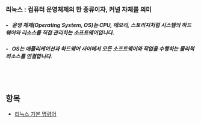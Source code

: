 ### 리눅스 : 컴퓨터 운영체제의 한 종류이자, 커널 자체를 의미
##### - &nbsp; 운영 체제(Operating System, OS)는 CPU, 메모리, 스토리지처럼 시스템의 하드웨어와 리소스를 직접 관리하는 소프트웨어입니다. 
##### - &nbsp; OS는 애플리케이션과 하드웨어 사이에서 모든 소프트웨어와 작업을 수행하는 물리적 리소스를 연결합니다.  
<br/><br/>
  

## 항목
* [리눅스 기본 명령어](https://github.com/jwsimhj97/TIL/blob/main/CS/Linux_basicCommand.md)

